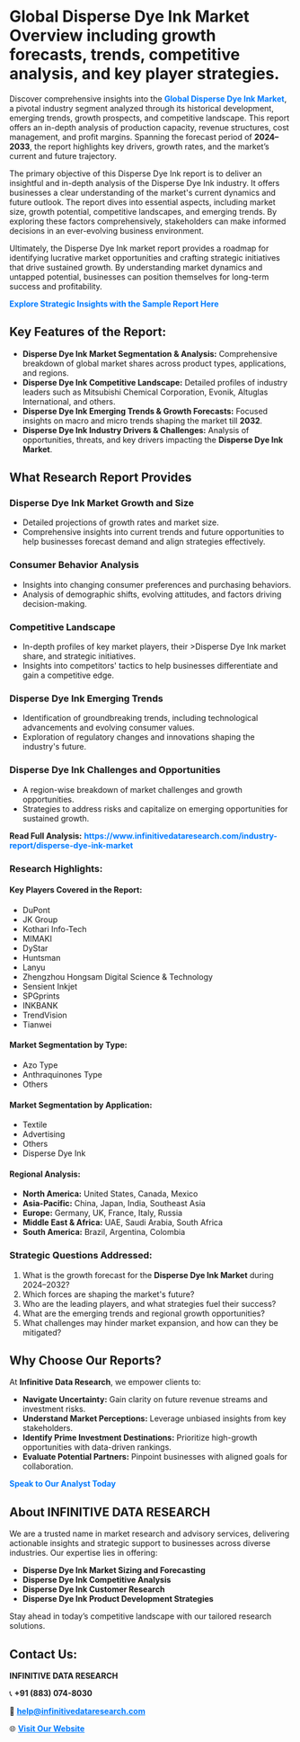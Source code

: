 <h1>Global Disperse Dye Ink Market Overview including growth forecasts, trends, competitive analysis, and key player strategies.</h1>
<p>
Discover comprehensive insights into the 
<a href="https://www.infinitivedataresearch.com/industry-report/disperse-dye-ink-market" rel="dofollow" style="color: #007BFF; text-decoration: none;"><strong>Global Disperse Dye Ink Market</strong></a>, a pivotal industry segment analyzed through its historical development, emerging trends, growth prospects, and competitive landscape. This report offers an in-depth analysis of production capacity, revenue structures, cost management, and profit margins. Spanning the forecast period of <strong>2024–2033</strong>, the report highlights key drivers, growth rates, and the market’s current and future trajectory.
</p>
<p>
The primary objective of this Disperse Dye Ink report is to deliver an insightful and in-depth analysis of the Disperse Dye Ink industry. It offers businesses a clear understanding of the market's current dynamics and future outlook. The report dives into essential aspects, including market size, growth potential, competitive landscapes, and emerging trends. By exploring these factors comprehensively, stakeholders can make informed decisions in an ever-evolving business environment.
</p>
<p>
Ultimately, the Disperse Dye Ink market report provides a roadmap for identifying lucrative market opportunities and crafting strategic initiatives that drive sustained growth. By understanding market dynamics and untapped potential, businesses can position themselves for long-term success and profitability.
</p>
<p>
<a href="https://www.infinitivedataresearch.com/request-sample/reportId=102884" style="color: #007BFF; text-decoration: none;"><strong>Explore Strategic Insights with the Sample Report Here</strong></a>
</p>

<h2>Key Features of the Report:</h2>
<ul>
<li><strong>Disperse Dye Ink Market Segmentation & Analysis:</strong> Comprehensive breakdown of global market shares across product types, applications, and regions.</li>
<li><strong>Disperse Dye Ink Competitive Landscape:</strong> Detailed profiles of industry leaders such as Mitsubishi Chemical Corporation, Evonik, Altuglas International, and others.</li>
<li><strong>Disperse Dye Ink Emerging Trends & Growth Forecasts:</strong> Focused insights on macro and micro trends shaping the market till <strong>2032</strong>.</li>
<li><strong>Disperse Dye Ink Industry Drivers & Challenges:</strong> Analysis of opportunities, threats, and key drivers impacting the <strong>Disperse Dye Ink Market</strong>.</li>
</ul>

<h2>What Research Report Provides</h2>
<h3>Disperse Dye Ink Market Growth and Size</h3>
<ul>
<li>Detailed projections of growth rates and market size.</li>
<li>Comprehensive insights into current trends and future opportunities to help businesses forecast demand and align strategies effectively.</li>
</ul>

<h3>Consumer Behavior Analysis</h3>
<ul>
<li>Insights into changing consumer preferences and purchasing behaviors.</li>
<li>Analysis of demographic shifts, evolving attitudes, and factors driving decision-making.</li>
</ul>

<h3>Competitive Landscape</h3>
<ul>
<li>In-depth profiles of key market players, their >Disperse Dye Ink market share, and strategic initiatives.</li>
<li>Insights into competitors' tactics to help businesses differentiate and gain a competitive edge.</li>
</ul>

<h3>Disperse Dye Ink Emerging Trends</h3>
<ul>
<li>Identification of groundbreaking trends, including technological advancements and evolving consumer values.</li>
<li>Exploration of regulatory changes and innovations shaping the industry's future.</li>
</ul>

<h3>Disperse Dye Ink Challenges and Opportunities</h3>
<ul>
<li>A region-wise breakdown of market challenges and growth opportunities.</li>
<li>Strategies to address risks and capitalize on emerging opportunities for sustained growth.</li>
</ul>
<p><strong>Read Full Analysis:</strong> <a href="https://www.infinitivedataresearch.com/industry-report/disperse-dye-ink-market" rel="dofollow" style="color: #007BFF; text-decoration: none;"><strong>https://www.infinitivedataresearch.com/industry-report/disperse-dye-ink-market</strong></a></p>
<h3>Research Highlights:</h3>
<h4>Key Players Covered in the Report:</h4>
<ul><li>DuPont</li><li>JK Group</li><li>Kothari Info-Tech</li><li>MIMAKI</li><li>DyStar</li><li>Huntsman</li><li>Lanyu</li><li>Zhengzhou Hongsam Digital Science &amp; Technology</li><li>Sensient Inkjet</li><li>SPGprints</li><li>INKBANK</li><li>TrendVision</li><li>Tianwei</li></ul>
<h4>Market Segmentation by Type:</h4>
<ul><li>Azo Type</li><li>Anthraquinones Type</li><li>Others</li></ul>
<h4>Market Segmentation by Application:</h4>
<ul><li>Textile</li><li>Advertising</li><li>Others</li><li>Disperse Dye Ink</li></ul>

<h4>Regional Analysis:</h4>
<ul>
<li><strong>North America:</strong> United States, Canada, Mexico</li>
<li><strong>Asia-Pacific:</strong> China, Japan, India, Southeast Asia</li>
<li><strong>Europe:</strong> Germany, UK, France, Italy, Russia</li>
<li><strong>Middle East & Africa:</strong> UAE, Saudi Arabia, South Africa</li>
<li><strong>South America:</strong> Brazil, Argentina, Colombia</li>
</ul>

<h3>Strategic Questions Addressed:</h3>
<ol>
<li>What is the growth forecast for the <strong>Disperse Dye Ink Market</strong> during 2024–2032?</li>
<li>Which forces are shaping the market's future?</li>
<li>Who are the leading players, and what strategies fuel their success?</li>
<li>What are the emerging trends and regional growth opportunities?</li>
<li>What challenges may hinder market expansion, and how can they be mitigated?</li>
</ol>

<h2>Why Choose Our Reports?</h2>
<p>At <strong>Infinitive Data Research</strong>, we empower clients to:</p>
<ul>
<li><strong>Navigate Uncertainty:</strong> Gain clarity on future revenue streams and investment risks.</li>
<li><strong>Understand Market Perceptions:</strong> Leverage unbiased insights from key stakeholders.</li>
<li><strong>Identify Prime Investment Destinations:</strong> Prioritize high-growth opportunities with data-driven rankings.</li>
<li><strong>Evaluate Potential Partners:</strong> Pinpoint businesses with aligned goals for collaboration.</li>
</ul>
<p><a href="https://www.infinitivedataresearch.com/industry-report/disperse-dye-ink-market" rel="dofollow" style="color: #007BFF; text-decoration: none;"><strong>Speak to Our Analyst Today</strong></a></p>

<h2>About INFINITIVE DATA RESEARCH</h2>
<p>We are a trusted name in market research and advisory services, delivering actionable insights and strategic support to businesses across diverse industries. Our expertise lies in offering:</p>
<ul>
<li><strong>Disperse Dye Ink Market Sizing and Forecasting</strong></li>
<li><strong>Disperse Dye Ink Competitive Analysis</strong></li>
<li><strong>Disperse Dye Ink Customer Research</strong></li>
<li><strong>Disperse Dye Ink Product Development Strategies</strong></li>
</ul>
<p>Stay ahead in today’s competitive landscape with our tailored research solutions.</p>

<h2>Contact Us:</h2>
<p><strong>INFINITIVE DATA RESEARCH</strong></p>
<p>📞 <strong>+91 (883) 074-8030</strong></p>
<p>📧 <strong><a href="mailto:help@infinitivedataresearch.com" style="color: #007BFF;">help@infinitivedataresearch.com</a></strong></p>
<p>🌐 <strong><a href="https://www.infinitivedataresearch.com" rel="dofollow" style="color: #007BFF;">Visit Our Website</a></strong></p>